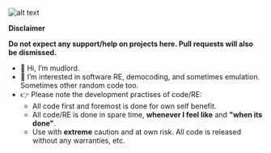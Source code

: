 ![alt text](https://i.imgur.com/p9l3Y02.jpg "Logo Title Text 1")


**Disclaimer**

**Do not expect any support/help on projects here. Pull requests will also be dismissed.**

- 👋 Hi, I’m mudlord. 
- 👀 I’m interested in software RE, democoding, and sometimes emulation. Sometimes other random code too.
- 👉 Please note the development practises of code/RE:
   - All code first and foremost is done for own self benefit.
   - All code/RE is done in spare time, **whenever I feel like** and **"when its done"**.
   - Use with **extreme** caution and at own risk. All code is released without any warranties, etc.
